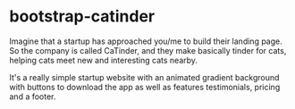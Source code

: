 # bootstrap-catinder

Imagine that a startup has approached you/me to build their landing page. So the company is called CaTinder, and they make basically tinder for cats, helping cats meet new and interesting cats nearby. 

It's a really simple startup website with an animated gradient background with buttons to download the app as well as features testimonials, pricing and a footer.
